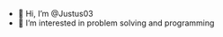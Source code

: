 - 👋 Hi, I’m @Justus03
- 👀 I’m interested in problem solving and programming

<!---
Justus03/Justus03 is a ✨ special ✨ repository because its `README.md` (this file) appears on your GitHub profile.
You can click the Preview link to take a look at your changes.
--->
